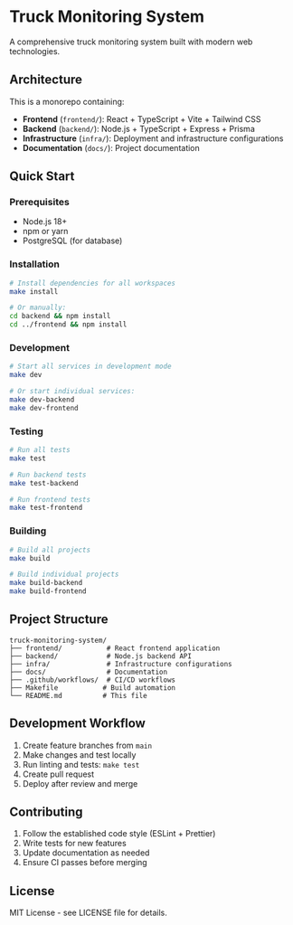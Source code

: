 # Truck Monitoring System

A comprehensive truck monitoring system built with modern web technologies.

## Architecture

This is a monorepo containing:

- **Frontend** (`frontend/`): React + TypeScript + Vite + Tailwind CSS
- **Backend** (`backend/`): Node.js + TypeScript + Express + Prisma
- **Infrastructure** (`infra/`): Deployment and infrastructure configurations
- **Documentation** (`docs/`): Project documentation

## Quick Start

### Prerequisites

- Node.js 18+ 
- npm or yarn
- PostgreSQL (for database)

### Installation

```bash
# Install dependencies for all workspaces
make install

# Or manually:
cd backend && npm install
cd ../frontend && npm install
```

### Development

```bash
# Start all services in development mode
make dev

# Or start individual services:
make dev-backend
make dev-frontend
```

### Testing

```bash
# Run all tests
make test

# Run backend tests
make test-backend

# Run frontend tests  
make test-frontend
```

### Building

```bash
# Build all projects
make build

# Build individual projects
make build-backend
make build-frontend
```

## Project Structure

```
truck-monitoring-system/
├── frontend/           # React frontend application
├── backend/            # Node.js backend API
├── infra/              # Infrastructure configurations
├── docs/               # Documentation
├── .github/workflows/  # CI/CD workflows
├── Makefile           # Build automation
└── README.md          # This file
```

## Development Workflow

1. Create feature branches from `main`
2. Make changes and test locally
3. Run linting and tests: `make test`
4. Create pull request
5. Deploy after review and merge

## Contributing

1. Follow the established code style (ESLint + Prettier)
2. Write tests for new features
3. Update documentation as needed
4. Ensure CI passes before merging

## License

MIT License - see LICENSE file for details.
